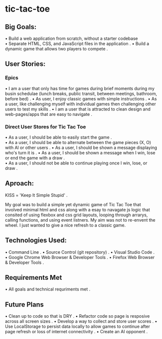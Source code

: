 # tic-tac-toe  

## Big Goals:  
• Build a web application from scratch, without a starter codebase<br>
• Separate HTML, CSS, and JavaScript files in the application .
• Build a dynamic game that allows two players to compete . 

## User Stories:  

### Epics
• I am a user that only has time for games during brief moments during my busin schedulae (lunch breaks, public transit, between meetings, bathroom, before bed) . 
• As user, I enjoy classic games with simple instructions . 
• As a user, like challenging myself with individual games then challenging other users to test my skills . 
• I am a user that is attracted to clean design and web-pages/apps that are easy to navigate . 

### Direct User Stores for Tic Tac Toe
• As a user, I should be able to easily start the game .  
• As a user, I should be able to alternate between the game pieces (X, O) with AI or other users . 
• As a user, I should be shown a message displaying who's turn it is . 
• As a user, I should be shown a message when I win, lose or end the game with a draw .  
• As a user, I should not be able to continue playing once I win, lose, or draw . 

## Aproach:
KISS = 'Keep It Simple Stupid' . 

My goal was to build a simple yet dynamic game of Tic Tac Toe that involved minimal html and css along with a esay to navagate js logic that consited of using flexbox and css grid layouts, looping through arrarys, calling functions, and using event listners. My aim was not to re-envent the wheel. I just wanted to give a nice refresh to a classic game. 

## Technologies Used:
• Command Line . 
• Source Control (git repository) . 
• Visual Studio Code . 
• Google Chrome Web Browser & Developer Tools . 
• Firefox Web Browser & Developer Tools . 

## Requirements Met
• All goals and technical requriments met . 

## Future Plans
• Clean up to code so that is DRY . 
• Refactor code so page is resposive across all screen sizes . 
• Develop a way to collect and store user scores . 
• Use LocalStorage to persist data locally to allow games to continue after page refresh or loss of internet connectivity . 
• Create an AI opponent . 



